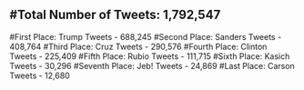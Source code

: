 #Total Number of Tweets: 1,792,547 
---
#First Place: Trump Tweets - 688,245
#Second Place: Sanders Tweets - 408,764
#Third Place: Cruz Tweets - 290,576
#Fourth Place: Clinton Tweets - 225,409
#Fifth Place: Rubio Tweets - 111,715
#Sixth Place: Kasich Tweets - 30,296
#Seventh Place: Jeb! Tweets - 24,869
#Last Place: Carson Tweets - 12,680
